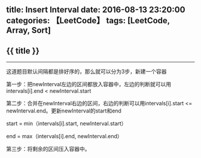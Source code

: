 title: Insert Interval
date: 2016-08-13 23:20:00
categories: 【LeetCode】
tags: [LeetCode, Array, Sort]
---
## {{ title }} ##

---

这道题目默认间隔都是排好序的，那么就可以分为3步，新建一个容器

第一步：把newInterval左边的区间都放入容器中，左边的判断就可以用intervals[i].end < newInterval.start

第二步：合并在newInterval右边的区间，右边的判断可以用intervals[i].start <= newInterval.end。更新newInterval的start和end

start = min（intervals[i].start, newInterval.start）

end = max（intervals[i].end, newInterval.end）

第三步：将剩余的区间压入容器中。